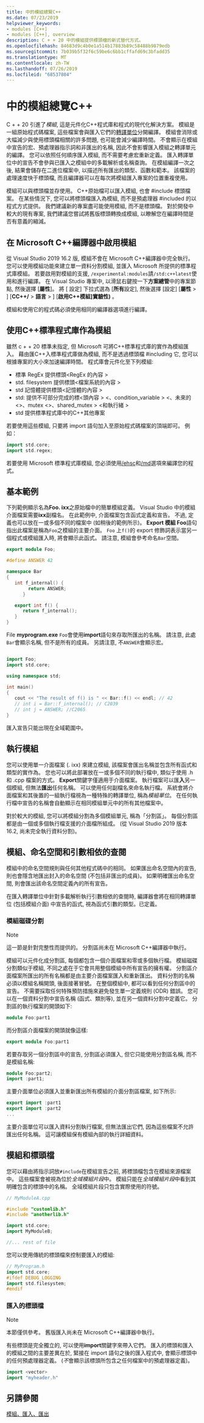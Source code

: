 ```yaml
---
title: 中的模組總覽C++
ms.date: 07/23/2019
helpviewer_keywords:
- modules [C++]
- modules [C++], overview
description: C + + 20 中的模組提供標頭檔的新式替代方式。
ms.openlocfilehash: 84683d9c4b0e1a514b17883b89c58488b9879edb
ms.sourcegitcommit: 7b039b5f32f6c59be6c6bb1cffafd69c3bfadd35
ms.translationtype: MT
ms.contentlocale: zh-TW
ms.lasthandoff: 07/26/2019
ms.locfileid: "68537804"
---
```

# <a name="overview-of-modules-in-c"></a>中的模組總覽C++

C + + 20 引進了*模組*, 這是元件化C++程式庫和程式的現代化解決方案。 模組是一組原始程式碼檔案, 這些檔案會與匯入它們的[轉譯單位](https://wikipedia.org/wiki/Translation_unit_(programming))分開編譯。 模組會消除或大幅減少與使用標頭檔相關的許多問題, 也可能會減少編譯時間。 不會顯示在模組中宣告的宏、預處理器指示詞和非匯出的名稱, 因此不會影響匯入模組之轉譯單元的編譯。 您可以依照任何順序匯入模組, 而不需要考慮宏重新定義。 匯入轉譯單位中的宣告不會參與已匯入之模組中的多載解析或名稱查詢。 在模組編譯一次之後, 結果會儲存在二進位檔案中, 以描述所有匯出的類型、函數和範本。 該檔案的處理速度快于標頭檔, 而且編譯器可以在每次將模組匯入專案的位置重複使用。

模組可以與標頭檔並存使用。 C++原始檔可以匯入模組, 也會 #include 標頭檔案。 在某些情況下, 您可以將標頭檔匯入為模組, 而不是預處理器 #included 的以程式方式提供。 我們建議新的專案盡可能使用模組, 而不是標頭檔。 對於開發中較大的現有專案, 我們建議您嘗試將舊版標頭轉換成模組, 以瞭解您在編譯時間是否有意義的縮減。

## <a name="enable-modules-in-the-microsoft-c-compiler"></a>在 Microsoft C++編譯器中啟用模組

從 Visual Studio 2019 16.2 版, 模組不會在 Microsoft C++編譯器中完全執行。 您可以使用模組功能來建立單一資料分割模組, 並匯入 Microsoft 所提供的標準程式庫模組。 若要啟用對模組的支援, `/experimental:modules`請`/std:c++latest`使用和進行編譯。 在 Visual Studio 專案中, 以滑鼠右鍵按一下**方案總管**中的專案節點, 然後選擇 [**屬性**]。 將 [ 設定] 下拉式選為 [**所有**設定], 然後選擇 [設定] [**屬性** > ] [**CC++/**  > **語言** > ] [**啟用C++模組]實驗性)** 。

模組和使用它的程式碼必須使用相同的編譯器選項進行編譯。

## <a name="consume-the-c-standard-library-as-modules"></a>使用C++標準程式庫作為模組

雖然 c + + 20 標準未指定, 但 Microsoft 可將C++標準程式庫的實作為模組匯入。 藉由匯C++入標準程式庫做為模組, 而不是透過標頭檔 #including 它, 您可以根據專案的大小來加速編譯時間。 程式庫會元件化至下列模組:

- 標準 RegEx 提供標頭\<RegEx 的內容 >
- std. filesystem 提供標頭\<檔案系統的內容 >
- std 記憶體提供標頭\<記憶體的內容 >
- std: 提供不可部分完成的標\<頭內容 > \<、condition_variable > \<、未來的\<>、mutex \<>、shared_mutex > \<和執行緒 >
- std 提供標準程式庫中的C++其他專案

若要使用這些模組, 只要將 import 語句加入至原始程式碼檔案的頂端即可。 例如：

```cpp
import std.core;
import std.regex;
```

若要使用 Microsoft 標準程式庫模組, 您必須使用[/ehsc](../build/reference/eh-exception-handling-model.md)和[/md](../build/reference/md-mt-ld-use-run-time-library.md)選項來編譯您的程式。

## <a name="basic-example"></a>基本範例

下列範例顯示名為**Foo. ixx**之原始檔中的簡單模組定義。 Visual Studio 中的模組介面檔案需要**ixx**副檔名。 在此範例中, 介面檔案包含函式定義和宣告。 不過, 定義也可以放在一或多個不同的檔案中 (如稍後的範例所示)。 **Export 模組 Foo**語句指出此檔案是稱為`Foo`之模組的主要介面。 `Foo`  上`f()`的 export 修飾詞表示當另一個程式或模組匯入時, 將會顯示此函式。 請注意, 模組會參考命名`Bar`空間。

```cpp
export module Foo;

#define ANSWER 42

namespace Bar 
{
   int f_internal() {
        return ANSWER;
      }

   export int f() {
      return f_internal();
   }
}
```

File **myprogram.exe** `Foo`會使用**import**語句來存取所匯出的名稱。 請注意, 此處`Bar`會顯示名稱, 但不是所有的成員。 另請注意, 不`ANSWER`會顯示宏。

```cpp

import Foo;
import std.core;

using namespace std;

int main()
{
   cout << "The result of f() is " << Bar::f() << endl; // 42
   // int i = Bar::f_internal(); // C2039
   // int j = ANSWER; //C2065
}

```

匯入宣告只能出現在全域範圍中。

## <a name="implementing-modules"></a>執行模組

您可以使用單一介面檔案 (. ixx) 來建立模組, 該檔案會匯出名稱並包含所有函式和類型的實作為。 您也可以將此部署放在一或多個不同的執行檔中, 類似于使用 .h 和 .cpp 檔案的方式。 **Export**關鍵字僅適用于介面檔案。 執行檔案可以匯**入**另一個模組, 但無法**匯出**任何名稱。 可以使用任何副檔名來命名執行檔。 系統會將介面檔案和其後置的一組執行檔視為一種特殊的轉譯單位, 稱為*模組單位*。 在任何執行檔中宣告的名稱會自動顯示在相同模組單元中的所有其他檔案中。

對於較大的模組, 您可以將模組分割為多個模組單元, 稱為「分割區」。 每個分割區都是由一個或多個執行檔支援的介面檔所組成。 (從 Visual Studio 2019 版本 16.2, 尚未完全執行資料分割)。

## <a name="modules-namespaces-and-argument-dependent-lookup"></a>模組、命名空間和引數相依的查閱

模組中的命名空間規則與任何其他程式碼中的相同。 如果匯出命名空間內的宣告, 則也會隱含地匯出封入的命名空間 (不包括非匯出的成員)。 如果明確匯出命名空間, 則會匯出該命名空間定義內的所有宣告。

在匯入轉譯單位中針對多載解析執行引數相依的查閱時, 編譯器會將在相同轉譯單位 (包括模組介面) 中宣告的函式, 視為函式引數的類型。已定義。

### <a name="module-partitions"></a>模組磁碟分割

> [!NOTE]
> 這一節是針對完整性而提供的。 分割區尚未在 Microsoft C++編譯器中執行。

模組可以元件化成分割區, 每個都包含一個介面檔案和零或多個執行檔。 模組磁碟分割類似于模組, 不同之處在于它會共用整個模組中所有宣告的擁有權。 分割區介面檔案所匯出的所有名稱都是由主要介面檔案匯入和重新匯出。 資料分割的名稱必須以模組名稱開頭, 後面接著冒號。 在整個模組中, 都可以看到任何分割區中的宣告。 不需要採取任何特殊預防措施來避免發生單一定義規則 (ODR) 錯誤。 您可以在一個資料分割中宣告名稱 (函式、類別等), 並在另一個資料分割中定義它。 分割區的執行檔案的開頭如下:

```cpp
module Foo:part1
```

而分割區介面檔案的開頭就像這樣:

```cpp
export module Foo:part1
```

若要存取另一個分割區中的宣告, 分割區必須匯入, 但它只能使用分割區名稱, 而不是模組名稱:

```cpp
module Foo:part2;
import :part1;
```

主要介面單位必須匯入並重新匯出所有模組的介面分割區檔案, 如下所示:

```cpp
export import :part1
export import :part2
...
```

主要介面單位可以匯入資料分割執行檔案, 但無法匯出它們, 因為這些檔案不允許匯出任何名稱。 這可讓模組保有模組內部的執行詳細資料。

## <a name="modules-and-header-files"></a>模組和標頭檔

您可以藉由將指示詞放`#include`在模組宣告之前, 將標頭檔包含在模組來源檔案中。 這些檔案會被視為位於*全域模組片段*中。 模組只能在*全域模組片段*中看到其明確包含的標頭中的名稱。 全域模組片段只包含實際使用的符號。

```cpp
// MyModuleA.cpp

#include "customlib.h"
#include "anotherlib.h"

import std.core;
import MyModuleB;

//... rest of file
```

您可以使用傳統的標頭檔來控制要匯入的模組:

```cpp
// MyProgram.h
import std.core;
#ifdef DEBUG_LOGGING
import std.filesystem;
#endif
```

### <a name="imported-header-files"></a>匯入的標頭檔

> [!NOTE]
> 本節僅供參考。 舊版匯入尚未在 Microsoft C++編譯器中執行。

有些標頭是完全獨立的, 可以使用**import**關鍵字來帶入它們。 匯入的標頭和匯入的模組之間的主要差異在於, 緊接在 import 語句之後的匯入程式中, 會顯示標頭中的任何預處理器定義。 (*不*會顯示該標頭所包含之任何檔案中的預處理器定義)。

```cpp
import <vector>
import "myheader.h"
```

## <a name="see-also"></a>另請參閱

[模組、匯入、匯出](import-export-module.md)
